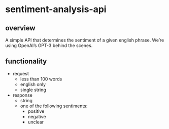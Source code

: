 # sentiment-analysis-api
## overview

A simple API that determines the sentiment of a given english phrase.  We’re using OpenAI’s GPT-3 behind the scenes. 

## functionality

- request
    - less than 100 words
    - english only
    - single string
- response
    - string
    - one of the following sentiments:
        - positive
        - negative
        - unclear
